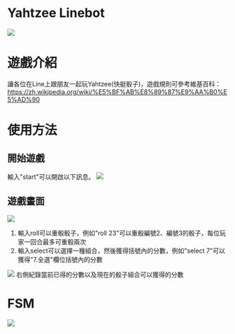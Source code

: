 # Yahtzee Linebot
![](https://i.imgur.com/rgOkRjx.jpeg)
# 遊戲介紹
讓各位在Line上跟朋友一起玩Yahtzee(快艇骰子)，遊戲規則可參考維基百科：https://zh.wikipedia.org/wiki/%E5%BF%AB%E8%89%87%E9%AA%B0%E5%AD%90
# 使用方法
## 開始遊戲
輸入"start"可以開啟以下訊息。
![](https://i.imgur.com/h6RdYdk.jpeg)
## 遊戲畫面
![](https://i.imgur.com/fhzJla4.jpeg)
1. 輸入roll可以重骰骰子，例如"roll 23"可以重骰編號2、編號3的骰子，每位玩家一回合最多可重骰兩次
2. 輸入select可以選擇一種組合，然後獲得括號內的分數，例如"select 7"可以獲得"7.全選"欄位括號內的分數

![](https://i.imgur.com/TfkbUvo.jpeg)
右側紀錄當前已得的分數以及現在的骰子組合可以獲得的分數

# FSM 
![](https://i.imgur.com/YKQstYZ.png)
